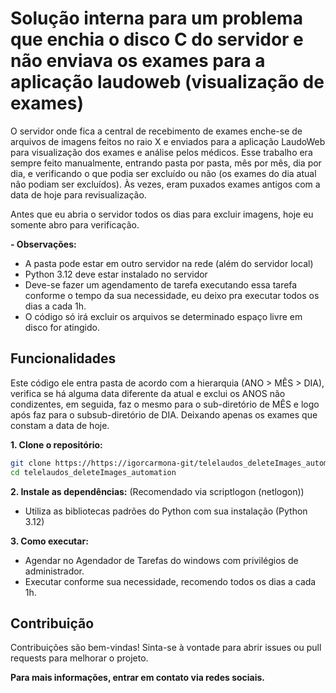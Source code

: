 # Solução interna para um problema que enchia o disco C do servidor e não enviava os exames para a aplicação laudoweb (visualização de exames)

O servidor onde fica a central de recebimento de exames enche-se de arquivos de imagens feitos no raio X e enviados para a aplicação LaudoWeb para visualização dos exames e análise pelos médicos. Esse trabalho era sempre feito manualmente, entrando pasta por pasta, mês por mês, dia por dia, e verificando o que podia ser excluído ou não (os exames do dia atual não podiam ser excluídos). Às vezes, eram puxados exames antigos com a data de hoje para revisualização.

Antes que eu abria o servidor todos os dias para excluir imagens, hoje eu somente abro para verificação.

**- Observações:**
- A pasta pode estar em outro servidor na rede (além do servidor local)
- Python 3.12 deve estar instalado no servidor
- Deve-se fazer um agendamento de tarefa executando essa tarefa conforme o tempo da sua necessidade, eu deixo pra executar todos os dias a cada 1h.
- O código só irá excluir os arquivos se determinado espaço livre em disco for atingido.

## Funcionalidades

Este código ele entra pasta de acordo com a hierarquia (ANO > MÊS > DIA), verifica se há alguma data diferente da atual e exclui os ANOS não condizentes, em seguida, faz o mesmo para o sub-diretório de MÊS e logo após faz para o subsub-diretório de DIA. Deixando apenas os exames que constam a data de hoje. 

**1. Clone o repositório:**

```bash
git clone https://https://igorcarmona-git/telelaudos_deleteImages_automation.git
cd telelaudos_deleteImages_automation
```

**2. Instale as dependências:** (Recomendado via scriptlogon (netlogon))
- Utiliza as bibliotecas padrões do Python com sua instalação (Python 3.12)

**3. Como executar:**
- Agendar no Agendador de Tarefas do windows com privilégios de administrador.
- Executar conforme sua necessidade, recomendo todos os dias a cada 1h.

## Contribuição
Contribuições são bem-vindas! Sinta-se à vontade para abrir issues ou pull requests para melhorar o projeto.

**Para mais informações, entrar em contato via redes sociais.**
